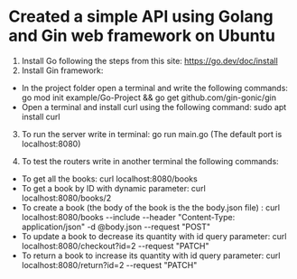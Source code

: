 # Created a simple API using Golang and Gin web framework on Ubuntu
1) Install Go following the steps from this site: https://go.dev/doc/install
2) Install Gin framework:
- In the project folder open a terminal and write the following commands: go mod init example/Go-Project && go get github.com/gin-gonic/gin
- Open a terminal and install curl using the following command: sudo apt install curl


3) To run the server write in terminal: go run main.go (The default port is localhost:8080)

4) To test the routers write in another terminal the following commands:
- To get all the books: curl localhost:8080/books
- To get a book by ID with dynamic parameter: curl localhost:8080/books/2
- To create a book (the body of the book is the the body.json file) : curl localhost:8080/books --include --header "Content-Type: application/json" -d @body.json --request "POST"
- To update a book to decrease its quantity with id query parameter: curl localhost:8080/checkout?id=2 --request "PATCH"
- To return a book to increase its quantity with id query parameter: curl localhost:8080/return?id=2 --request "PATCH"
